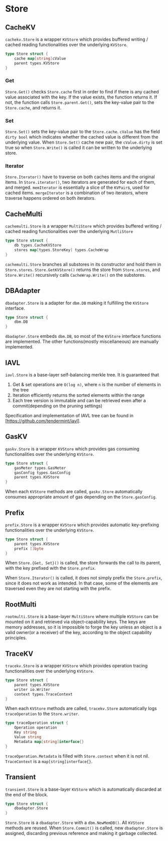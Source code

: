 # Store

## CacheKV

`cachekv.Store` is a wrapper `KVStore` which provides buffered writing / cached reading functionalities over the underlying `KVStore`.

```go
type Store struct {
    cache map[string]cValue
    parent types.KVStore
}
```

### Get

`Store.Get()` checks `Store.cache` first in order to find if there is any cached value associated with the key. If the value exists, the function returns it. If not, the function calls `Store.parent.Get()`, sets the key-value pair to the `Store.cache`, and returns it.

### Set

`Store.Set()` sets the key-value pair to the `Store.cache`. `cValue` has the field `dirty bool` which indicates whether the cached value is different from the underlying value. When `Store.Set()` cache new pair, the `cValue.dirty` is set true so when `Store.Write()` is called it can be written to the underlying store.

### Iterator

`Store.Iterator()` have to traverse on both caches items and the original items. In `Store.iterator()`, two iterators are generated for each of them, and merged. `memIterator` is essentially a slice of the `KVPair`s, used for cached items. `mergeIterator` is a combination of two iterators, where traverse happens ordered on both iterators.

## CacheMulti

`cachemulti.Store` is a wrapper `MultiStore` which provides buffered writing / cached reading functionalities over the underlying `MutliStore`

```go
type Store struct {
    db types.CacheKVStore
    stores map[types.StoreKey] types.CacheWrap
}
```

`cachemulti.Store` branches all substores in its constructor and hold them in `Store.stores`. `Store.GetKVStore()` returns the store from `Store.stores`, and `Store.Write()` recursively calls `CacheWrap.Write()` on the substores.

## DBAdapter

`dbadapter.Store` is a adapter for `dbm.DB` making it fulfilling the `KVStore` interface.

```go
type Store struct {
    dbm.DB
}
```

`dbadapter.Store` embeds `dbm.DB`, so most of the `KVStore` interface functions are implemented. The other functions(mostly miscellaneous) are manually implemented.

## IAVL

`iavl.Store` is a base-layer self-balancing merkle tree. It is guaranteed that

1. Get & set operations are `O(log n)`, where `n` is the number of elements in the tree
2. Iteration efficiently returns the sorted elements within the range
3. Each tree version is immutable and can be retrieved even after a commit(depending on the pruning settings)

Specification and implementation of IAVL tree can be found in [https://github.com/tendermint/iavl].

## GasKV

`gaskv.Store` is a wrapper `KVStore` which provides gas consuming functionalities over the underlying `KVStore`.

```go
type Store struct {
    gasMeter types.GasMeter
    gasConfig types.GasConfig
    parent types.KVStore
}
```

When each `KVStore` methods are called, `gaskv.Store` automatically consumes appropriate amount of gas depending on the `Store.gasConfig`.

## Prefix

`prefix.Store` is a wrapper `KVStore` which provides automatic key-prefixing functionalities over the underlying `KVStore`.

```go
type Store struct {
    parent types.KVStore
    prefix []byte
}
```

When `Store.{Get, Set}()` is called, the store forwards the call to its parent, with the key prefixed with the `Store.prefix`.

When `Store.Iterator()` is called, it does not simply prefix the `Store.prefix`, since it does not work as intended. In that case, some of the elements are traversed even they are not starting with the prefix.

## RootMulti

`rootmulti.Store` is a base-layer `MultiStore` where multiple `KVStore` can be mounted on it and retrieved via object-capability keys. The keys are memory addresses, so it is impossible to forge the key unless an object is a valid owner(or a receiver) of the key, according to the object capability principles.

## TraceKV

`tracekv.Store` is a wrapper `KVStore` which provides operation tracing functionalities over the underlying `KVStore`.

```go
type Store struct {
    parent types.KVStore
    writer io.Writer
    context types.TraceContext
}
```

When each `KVStore` methods are called, `tracekv.Store` automatically logs `traceOperation` to the `Store.writer`.

```go
type traceOperation struct {
    Operation operation
    Key string
    Value string
    Metadata map[string]interface{}
}
```

`traceOperation.Metadata` is filled with `Store.context` when it is not nil. `TraceContext` is a `map[string]interface{}`.

## Transient

`transient.Store` is a base-layer `KVStore` which is automatically discarded at the end of the block.

```go
type Store struct {
    dbadapter.Store
}
```

`Store.Store` is a `dbadapter.Store` with a `dbm.NewMemDB()`. All `KVStore` methods are reused. When `Store.Commit()` is called, new `dbadapter.Store` is assigned, discarding previous reference and making it garbage collected.



